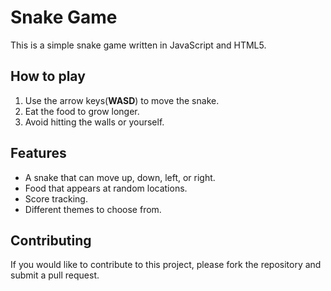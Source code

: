 # Snake Game

This is a simple snake game written in JavaScript and HTML5.

## How to play

1. Use the arrow keys(**WASD**) to move the snake.
2. Eat the food to grow longer.
3. Avoid hitting the walls or yourself.

## Features

- A snake that can move up, down, left, or right.
- Food that appears at random locations.
- Score tracking.
- Different themes to choose from.

## Contributing

If you would like to contribute to this project, please fork the repository and submit a pull request.
